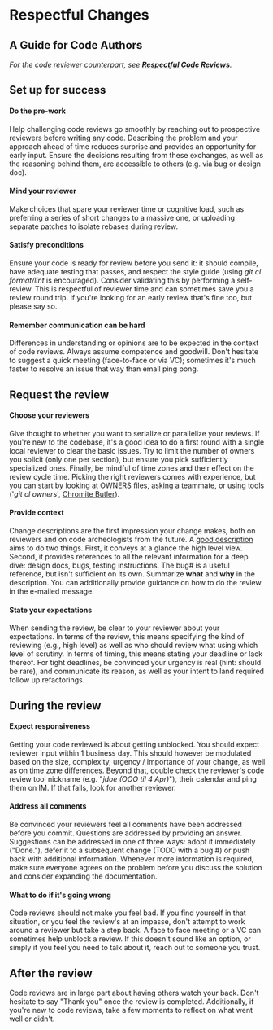 # Respectful Changes
## A Guide for Code Authors

_For the code reviewer counterpart, see
__[Respectful Code Reviews](cr_respect.md)__._

## Set up for success

#### Do the pre-work

Help challenging code reviews go smoothly by reaching out to prospective
reviewers before writing any code. Describing the problem and your approach
ahead of time reduces surprise and provides an opportunity for early input.
Ensure the decisions resulting from these exchanges, as well as the reasoning
behind them, are accessible to others (e.g. via bug or design doc).

#### Mind your reviewer

Make choices that spare your reviewer time or cognitive load, such as preferring
a series of short changes to a massive one, or uploading separate patches to
isolate rebases during review.

#### Satisfy preconditions

Ensure your code is ready for review before you send it: it should compile, have
adequate testing that passes, and respect the style guide (using _git cl
format/lint_ is encouraged). Consider validating this by performing a
self-review. This is respectful of reviewer time and can sometimes save you a
review round trip. If you're looking for an early review that's fine too, but
please say so.

#### Remember communication can be hard

Differences in understanding or opinions are to be expected in the context of
code reviews. Always assume competence and goodwill. Don't hesitate to suggest a
quick meeting (face-to-face or via VC); sometimes it's much faster to resolve an
issue that way than email ping pong.

## Request the review

#### Choose your reviewers

Give thought to whether you want to serialize or parallelize your reviews. If
you're new to the codebase, it's a good idea to do a first round with a single
local reviewer to clear the basic issues. Try to limit the number of owners you
solicit (only one per section), but ensure you pick sufficiently specialized
ones. Finally, be mindful of time zones and their effect on the review cycle
time. Picking the right reviewers comes with experience, but you can start by
looking at OWNERS files, asking a teammate, or using tools ('_git cl owners_',
[Chromite Butler](https://chrome.google.com/webstore/detail/chromite-butler/bhcnanendmgjjeghamaccjnochlnhcgj)).

#### Provide context

Change descriptions are the first impression your change makes, both on
reviewers and on code archeologists from the future. A [good description](contributing.md#Uploading-a-change-for-review)
aims to do two things. First, it conveys at a glance the high level view.
Second, it provides references to all the relevant information for a deep dive:
design docs, bugs, testing instructions. The bug\# is a useful reference, but
isn't sufficient on its own. Summarize **what** and **why** in the description.
You can additionally provide guidance on how to do the review in the e-mailed
message.

#### State your expectations

When sending the review, be clear to your reviewer about your expectations. In
terms of the review, this means specifying the kind of reviewing (e.g., high
level) as well as who should review what using which level of scrutiny. In terms
of timing, this means stating your deadline or lack thereof. For tight
deadlines, be convinced your urgency is real (hint: should be rare), and
communicate its reason, as well as your intent to land required follow up
refactorings.

## During the review

#### Expect responsiveness

Getting your code reviewed is about getting unblocked. You should expect
reviewer input within 1 business day. This should however be modulated based on
the size, complexity, urgency / importance of your change, as well as on
time zone differences. Beyond that, double check the reviewer's code review tool
nickname (e.g. "_jdoe (OOO til 4 Apr)_"), their calendar and ping them on IM. If
that fails, look for another reviewer.

#### Address all comments

Be convinced your reviewers feel all comments have been addressed before you
commit. Questions are addressed by providing an answer. Suggestions can be
addressed in one of three ways: adopt it immediately ("Done."), defer it to a
subsequent change (TODO with a bug \#) or push back with additional
information. Whenever more information is required, make sure everyone agrees on
the problem before you discuss the solution and consider expanding the
documentation.

#### What to do if it's going wrong

Code reviews should not make you feel bad. If you find yourself in that
situation, or you feel the review's at an impasse, don't attempt to work around
a reviewer but take a step back. A face to face meeting or a VC can sometimes
help unblock a review. If this doesn't sound like an option, or simply if you
feel you need to talk about it, reach out to someone you trust.

## After the review

Code reviews are in large part about having others watch your back. Don't
hesitate to say "Thank you" once the review is completed. Additionally, if
you're new to code reviews, take a few moments to reflect on what went well or
didn't.
